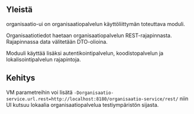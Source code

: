 ## Yleistä
organisaatio-ui on organisaatiopalvelun käyttöliittymän toteuttava moduli.

Organisaatiotiedot haetaan organisaatiopalvelun REST-rajapinnasta. Rajapinnassa data välitetään DTO-olioina.

Moduuli käyttää lisäksi autentikointipalvelun, koodistopalvelun ja lokalisointipalvelun rajapintoja.

## Kehitys
VM parametreihin voi lisätä `-Dorganisaatio-service.url.rest=http://localhost:8180/organisaatio-service/rest/` niin UI kutsuu lokaalia organisaatiopalvelua testiympäristön sijasta.
